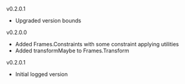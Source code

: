 v0.2.0.1
* Upgraded version bounds

v0.2.0.0
* Added Frames.Constraints with some constraint applying utilities
* Added transformMaybe to Frames.Transform

v0.2.0.1 
* Initial logged version
